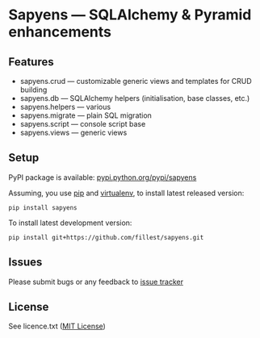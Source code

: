 # Sapyens — SQLAlchemy & Pyramid enhancements

## Features
* sapyens.crud — customizable generic views and templates for CRUD building
* sapyens.db — SQLAlchemy helpers (initialisation, base classes, etc.)
* sapyens.helpers — various
* sapyens.migrate — plain SQL migration
* sapyens.script — console script base
* sapyens.views — generic views

## Setup
PyPI package is available: [pypi.python.org/pypi/sapyens](http://pypi.python.org/pypi/sapyens)

Assuming, you use [pip](http://www.pip-installer.org/) and [virtualenv](http://www.virtualenv.org/), to install latest released version:

    pip install sapyens

To install latest development version:

    pip install git+https://github.com/fillest/sapyens.git

## Issues
Please submit bugs or any feedback to [issue tracker](https://github.com/fillest/sapyens/issues)

## License
See licence.txt ([MIT License](http://www.opensource.org/licenses/mit-license.php))
